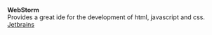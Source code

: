 <b>WebStorm</b>  
Provides a great ide for the development of html, javascript and css.  
<a href="http://www.jetbrains.com/webstorm/" target="_blank">Jetbrains</a>  

